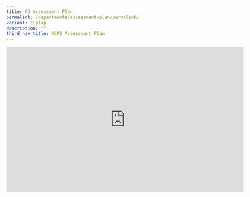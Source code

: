 ```yaml
---
title: P3 Assessment Plan
permalink: /departments/assessment-plan/permalink/
variant: tiptap
description: ""
third_nav_title: WGPS Assessment Plan
---
```

<div class="iframe-wrapper"><iframe height="389" width="640" allowfullscreen="true" frameborder="0" src="https://docs.google.com/presentation/d/e/2PACX-1vSoHPQceIzsI-4l0--6kNAxloVQrKGZEnP0R2ghBtX0xc4MBwNKzoo9kT_8mgn-1g/embed?start=false&amp;loop=false&amp;delayms=3000"></iframe></div><p></p>
